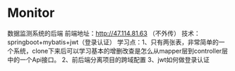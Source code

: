# Monitor
数据监测系统的后端
前端地址：http://47.114.81.63 （不外传）
技术：springboot+mybatis+jwt（登录认证）
学习点：1、只有两张表，非常简单的一个系统，clone下来后可以学习基本的增删改查是怎么从mapper层到controller层中的一个Api接口。
        2、前后端分离项目的跨域配置
        3、jwt如何做登录认证
        
